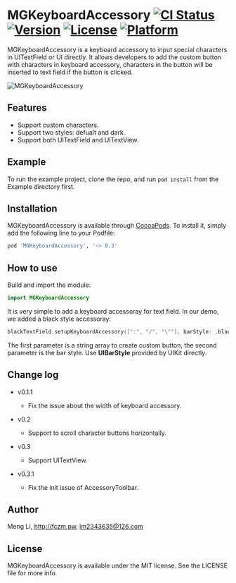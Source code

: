 # MGKeyboardAccessory [![CI Status](http://img.shields.io/travis/limeng/MGKeyboardAccessory.svg?style=flat)](https://travis-ci.org/limeng/MGKeyboardAccessory) [![Version](https://img.shields.io/cocoapods/v/MGKeyboardAccessory.svg?style=flat)](http://cocoapods.org/pods/MGKeyboardAccessory) [![License](https://img.shields.io/cocoapods/l/MGKeyboardAccessory.svg?style=flat)](http://cocoapods.org/pods/MGKeyboardAccessory) [![Platform](https://img.shields.io/cocoapods/p/MGKeyboardAccessory.svg?style=flat)](http://cocoapods.org/pods/MGKeyboardAccessory)

MGKeyboardAccessory is a keyboard accessory to input special characters in UITextField or UI directly. It allows developers to add the custom button with characters in keyboard accessory, characters in the button will be
inserted to text field if the button is clicked.

![MGKeyboardAccessory](https://raw.githubusercontent.com/lm2343635/MGKeyboardAccessory/master/screenshot/demo.png)

## Features
- Support custom characters.
- Support two styles: defualt and dark.
- Support both UITextField and UITextView.

## Example

To run the example project, clone the repo, and run `pod install` from the Example directory first.

## Installation

MGKeyboardAccessory is available through [CocoaPods](http://cocoapods.org). To install
it, simply add the following line to your Podfile:

```ruby
pod 'MGKeyboardAccessory', '~> 0.3'
```

## How to use
Build and import the module:

```swift
import MGKeyboardAccessory
```

It is very simple to add a keyboard accessoray for text field. In our demo, we added a black style accessoray:

```swift
blackTextField.setupKeyboardAccessory([":", "/", "\""], barStyle: .black)
```

The first parameter is a string array to create custom button, the second parameter is the bar style. Use **UIBarStyle** provided by UIKit directly.


## Change log

- v0.1.1
	- Fix the issue about the width of keyboard accessory.

- v0.2
    - Support to scroll character buttons horizontally.

- v0.3
    - Support UITextView.

- v0.3.1
    - Fix the init issue of AccessoryToolbar.

## Author

Meng Li, http://fczm.pw, lm2343635@126.com

## License

MGKeyboardAccessory is available under the MIT license. See the LICENSE file for more info.
